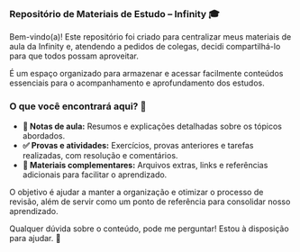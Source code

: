 ### Repositório de Materiais de Estudo – Infinity 🎓

Bem-vindo(a)! Este repositório foi criado para centralizar meus materiais de aula da Infinity e, atendendo a pedidos de colegas, decidi compartilhá-lo para que todos possam aproveitar.

É um espaço organizado para armazenar e acessar facilmente conteúdos essenciais para o acompanhamento e aprofundamento dos estudos.

### O que você encontrará aqui? 📂

* **📝 Notas de aula:** Resumos e explicações detalhadas sobre os tópicos abordados.
* **✅ Provas e atividades:** Exercícios, provas anteriores e tarefas realizadas, com resolução e comentários.
* **🔗 Materiais complementares:** Arquivos extras, links e referências adicionais para facilitar o aprendizado.

O objetivo é ajudar a manter a organização e otimizar o processo de revisão, além de servir como um ponto de referência para consolidar nosso aprendizado.

Qualquer dúvida sobre o conteúdo, pode me perguntar! Estou à disposição para ajudar. 💬
